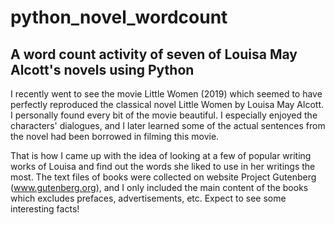 # python_novel_wordcount

## A word count activity of seven of Louisa May Alcott's novels using Python

I recently went to see the movie Little Women (2019) which seemed to have perfectly reproduced the classical novel Little Women by Louisa May Alcott. I personally found every bit of the movie beautiful. I especially enjoyed the characters' dialogues, and I later learned some of the actual sentences from the novel had been borrowed in filming this movie.

That is how I came up with the idea of looking at a few of popular writing works of Louisa and find out the words she liked to use in her writings the most. The text files of books were collected on website Project Gutenberg (www.gutenberg.org), and I only included the main content of the books which excludes prefaces, advertisements, etc. Expect to see some interesting facts!
